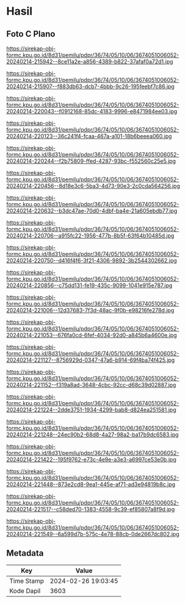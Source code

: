 # Hasil

## Foto C Plano

https://sirekap-obj-formc.kpu.go.id/8d31/pemilu/pdpr/36/74/05/10/06/3674051006052-20240214-215942--8ce11a2e-a856-4389-b822-37afaf0a72d1.jpg

https://sirekap-obj-formc.kpu.go.id/8d31/pemilu/pdpr/36/74/05/10/06/3674051006052-20240214-215907--f883db63-dcb7-4bbb-9c26-195feebf7c86.jpg

https://sirekap-obj-formc.kpu.go.id/8d31/pemilu/pdpr/36/74/05/10/06/3674051006052-20240214-220043--f0912168-85dc-4183-9996-e8471984ee03.jpg

https://sirekap-obj-formc.kpu.go.id/8d31/pemilu/pdpr/36/74/05/10/06/3674051006052-20240214-220123--36c241f4-fcaa-467a-a101-18b6beeea060.jpg

https://sirekap-obj-formc.kpu.go.id/8d31/pemilu/pdpr/36/74/05/10/06/3674051006052-20240214-220244--f2b75809-ffed-4287-93bc-f552560c25e5.jpg

https://sirekap-obj-formc.kpu.go.id/8d31/pemilu/pdpr/36/74/05/10/06/3674051006052-20240214-220456--8d18e3c6-5ba3-4d73-90e3-2c0cda564256.jpg

https://sirekap-obj-formc.kpu.go.id/8d31/pemilu/pdpr/36/74/05/10/06/3674051006052-20240214-220632--b3dc47ae-70d0-4dbf-ba4e-21a605ebdb77.jpg

https://sirekap-obj-formc.kpu.go.id/8d31/pemilu/pdpr/36/74/05/10/06/3674051006052-20240214-220706--a915fc22-1956-477b-8b5f-63f64b10485d.jpg

https://sirekap-obj-formc.kpu.go.id/8d31/pemilu/pdpr/36/74/05/10/06/3674051006052-20240214-220750--d416f4f6-3f21-4306-9892-3b2544302662.jpg

https://sirekap-obj-formc.kpu.go.id/8d31/pemilu/pdpr/36/74/05/10/06/3674051006052-20240214-220856--c75dd131-fe19-435c-9099-1041e915e787.jpg

https://sirekap-obj-formc.kpu.go.id/8d31/pemilu/pdpr/36/74/05/10/06/3674051006052-20240214-221006--12d37683-7f3d-48ac-9f0b-e98216fe278d.jpg

https://sirekap-obj-formc.kpu.go.id/8d31/pemilu/pdpr/36/74/05/10/06/3674051006052-20240214-221053--676fa0cd-6fef-4034-92d0-a845b6a4600e.jpg

https://sirekap-obj-formc.kpu.go.id/8d31/pemilu/pdpr/36/74/05/10/06/3674051006052-20240214-221127--8756929d-0347-47a6-b914-69f4ba74f425.jpg

https://sirekap-obj-formc.kpu.go.id/8d31/pemilu/pdpr/36/74/05/10/06/3674051006052-20240214-221152--f319a8ad-3648-4cbc-92cc-d68c39d02887.jpg

https://sirekap-obj-formc.kpu.go.id/8d31/pemilu/pdpr/36/74/05/10/06/3674051006052-20240214-221224--2dde3751-1934-4299-bab8-d824ea251581.jpg

https://sirekap-obj-formc.kpu.go.id/8d31/pemilu/pdpr/36/74/05/10/06/3674051006052-20240214-221248--24ec90b2-68d8-4a27-98a2-ba17b9dc6583.jpg

https://sirekap-obj-formc.kpu.go.id/8d31/pemilu/pdpr/36/74/05/10/06/3674051006052-20240214-221422--195f9762-e73c-4e9e-a3e3-a6997ce53e0b.jpg

https://sirekap-obj-formc.kpu.go.id/8d31/pemilu/pdpr/36/74/05/10/06/3674051006052-20240214-221448--873e2cd8-9ea1-445e-af71-ad3e94819b8c.jpg

https://sirekap-obj-formc.kpu.go.id/8d31/pemilu/pdpr/36/74/05/10/06/3674051006052-20240214-221517--c58ded70-1383-4558-9c39-ef85807a8f9d.jpg

https://sirekap-obj-formc.kpu.go.id/8d31/pemilu/pdpr/36/74/05/10/06/3674051006052-20240214-221549--6a599d7b-575c-4e78-88cb-0de2667dc802.jpg


## Metadata

| Key        | Value               |
| ---------- | ------------------- |
| Time Stamp | 2024-02-26 19:03:45 |
| Kode Dapil | 3603                |



